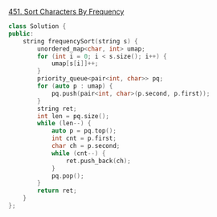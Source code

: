 [451. Sort Characters By Frequency](https://leetcode-cn.com/problems/sort-characters-by-frequency/)

```cpp
class Solution {
public:
	string frequencySort(string s) {
		unordered_map<char, int> umap;
		for (int i = 0; i < s.size(); i++) {
			umap[s[i]]++;
		}
		priority_queue<pair<int, char>> pq;
		for (auto p : umap) {
			pq.push(pair<int, char>(p.second, p.first));
		}
		string ret;
		int len = pq.size();
		while (len--) {
			auto p = pq.top();
			int cnt = p.first;
			char ch = p.second;
			while (cnt--) {
				ret.push_back(ch);
			}
			pq.pop();
		}
		return ret;
	}
};
```
